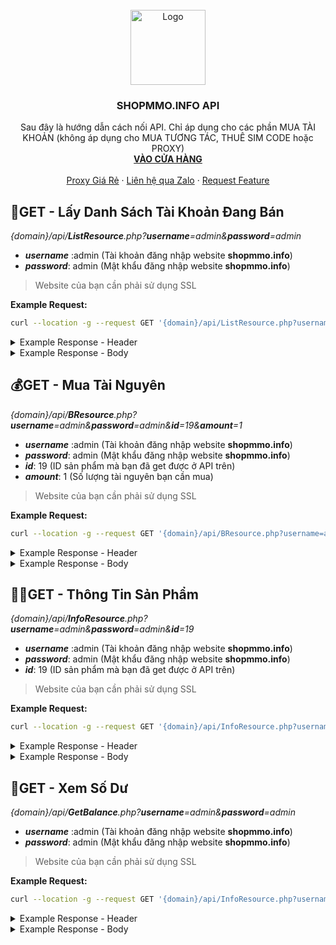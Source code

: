

<!-- PROJECT LOGO -->
<br />
<div align="center">
  <a href="https://github.com/othneildrew/Best-README-Template">
    <img src="https://i.ibb.co/t8HXXSf/fav-den.png" alt="Logo" width="120" height="120">
  </a>

  <h3 align="center">SHOPMMO.INFO API</h3>

  <p align="center">
Sau đây là hướng dẫn cách nối API. Chỉ áp dụng cho các phần MUA TÀI KHOẢN (không áp dụng cho MUA TƯƠNG TÁC, THUÊ SIM CODE hoặc PROXY)
    <br />
    <a href="https://shopmmo.info"><strong>VÀO CỬA HÀNG</strong></a>
    <br />
    <br />
    <a href="https://luxproxy.com">Proxy Giá Rẻ</a>
    ·
    <a href="https://zalo.me/0354459420/" target=_blank>Liên hệ qua Zalo</a>
    ·
    <a href="https://github.com/HideCM/SHOPMMO.INFO-API/issues">Request Feature</a>
  </p>
</div>

## 🛒GET - Lấy Danh Sách Tài Khoản Đang Bán

*{domain}/api/**ListResource**.php?**username**=admin&**password**=admin*

 - ***username*** :admin (Tài khoản đăng nhập website **shopmmo.info**)
 - ***password***: admin (Mật khẩu đăng nhập website **shopmmo.info**)

> Website của bạn cần phải sử dụng SSL

**Example Request:** 
```bash
curl --location -g --request GET '{domain}/api/ListResource.php?username=admin&password=admin'
```
<!-- TABLE OF CONTENTS -->
<details>
  <summary>Example Response - Header</summary>
  
```JSON
    {
      "status": "success",
      "categories": [
        {
          "id": "7",
          "name": "DANH SÁCH TÀI KHOẢN GMAIL",
          "image": "https://localhost/assets/storage/images/category_1NS5B048Q2FU.png",
          "accounts": [
            {
              "id": "8",
              "name": "GMAIL RANDOM TÊN TIẾNG ANH +AVATAR+POP3+IMAP+LIVE77H",
              "price": "500",
              "amount": 0,
              "country": "vn",
              "description": "test"
            }
          ]
        },
        {
          "id": "6",
          "name": "DANH SÁCH CLONE FACEBOOK",
          "image": "https://localhost/assets/storage/images/category_8GKUR69W7HJS.png",
          "accounts": [
            {
              "id": "19",
              "name": "Clone very phone",
              "price": "100",
              "amount": 138,
              "country": "vn",
              "description": ""
            },
            {
              "id": "20",
              "name": "Clone novery",
              "price": "100",
              "amount": 0,
              "country": "vn",
              "description": ""
            }
          ]
        },
        {
          "id": "4",
          "name": "DANH SÁCH VIA FACEBOOK",
          "image": "https://localhost/assets/storage/images/category_R36HMAODF14C.png",
          "accounts": [
            {
              "id": "11",
              "name": " Via Cổ Philipin Change Full XMDT",
              "price": "80000",
              "amount": 0,
              "country": "ph",
              "description": "Full backup"
            }
          ]
        },
        {
          "id": "9",
          "name": "TÀI KHOẢN TRAODOISUB.COM",
          "image": "https://localhost/assets/storage/images/category_DXMP3BA8W0RO.png",
          "accounts": [
            {
              "id": "15",
              "name": "Tài khoản TDS 1m xu",
              "price": "20000",
              "amount": 0,
              "country": "vn",
              "description": "Không cấu hình"
            }
          ]
        },
        {
          "id": "10",
          "name": "TÀI KHOẢN AZURE",
          "image": "https://localhost/assets/storage/images/category_SR4GYUE5WLQJ.png",
          "accounts": [
            {
              "id": "18",
              "name": "Tài khoản Azure 1000$",
              "price": "99999",
              "amount": 0,
              "country": "",
              "description": "Vui lòng nhập nội dung mô tả sản phẩm"
            }
          ]
        }
      ]
    }
```
</details>

<!-- TABLE OF CONTENTS -->
<details>
  <summary>Example Response - Body</summary>
  

```pmresponseheaders
Date: Fri, 20 Aug 2022 12:58:01 GMT
Server: Apache/2.4.48 (Unix) OpenSSL/1.1.1k PHP/7.3.29 mod_perl/2.0.11 Perl/v5.32.1
X-Powered-By: PHP/7.3.29
Set-Cookie: PHPSESSID=c65a5bd228364ca106caf3c25a780abb; path=/
Expires: Thu, 19 Nov 1981 08:52:00 GMT
Cache-Control: no-store, no-cache, must-revalidate
Pragma: no-cache
Content-Length: 3108
Keep-Alive: timeout=5, max=100
Connection: Keep-Alive
Content-Type: text/html; charset=UTF-8
```

</details>



## 💰GET - Mua Tài Nguyên

*{domain}/api/**BResource**.php?**username**=admin&**password**=admin&**id**=19&**amount**=1*

 - ***username*** :admin (Tài khoản đăng nhập website **shopmmo.info**)
 - ***password***: admin (Mật khẩu đăng nhập website **shopmmo.info**)
 - ***id***: 19 (ID sản phẩm mà bạn đã get được ở API trên)
- ***amount***: 1 (Số lượng tài nguyên bạn cần mua)

> Website của bạn cần phải sử dụng SSL

**Example Request:** 
```bash
curl --location -g --request GET '{domain}/api/BResource.php?username=admin&password=admin&id=19&amount=1'
```
<!-- TABLE OF CONTENTS -->
<details>
  <summary>Example Response - Header</summary>
  

```JSON
    {
      "status": "success",
      "msg": "Thanh toán đơn hàng thành công.",
      "data": {
        "trans_id": "D8TS1629417861",
        "category": "DANH SÁCH CLONE FACEBOOK",
        "name": "Clone very phone",
        "amount": "1",
        "time": 1629417861,
        "lists": [
          {
            "account": "100057821045983|@Khoi2020|c_user=100057821045983; xs=33:lDe8oEsO0mNZdw:2:1605533837:-1:-1; fr=1IEd2imTg4HcSLuHi.AWUnqsmFkVxrq4E2-V5WzMIULSg.BfsoCN.Ml.AAA.0.0.BfsoCN.AWUYILalGXE; datr=hoCyX2pM-zBCa5HT2c9VTCsU\r"
          }
        ]
      }
    }

```
</details>

<!-- TABLE OF CONTENTS -->
<details>
  <summary>Example Response - Body</summary>
  

```pmresponseheaders
Date: Fri, 20 Aug 2022 00:04:04 GMT
Server: Apache/2.4.48 (Unix) OpenSSL/1.1.1k PHP/7.3.29 mod_perl/2.0.11 Perl/v5.32.1
X-Powered-By: PHP/7.3.29
Expires: Thu, 19 Nov 1981 08:52:00 GMT
Cache-Control: no-store, no-cache, must-revalidate
Pragma: no-cache
Content-Length: 461
Keep-Alive: timeout=5, max=100
Connection: Keep-Alive
Content-Type: text/html; charset=UTF-8
```

</details>


## 💁‍♀️GET - Thông Tin Sản Phẩm

*{domain}/api/**InfoResource**.php?**username**=admin&**password**=admin&**id**=19*

 - ***username*** :admin (Tài khoản đăng nhập website **shopmmo.info**)
 - ***password***: admin (Mật khẩu đăng nhập website **shopmmo.info**)
 - ***id***: 19 (ID sản phẩm mà bạn đã get được ở API trên)

> Website của bạn cần phải sử dụng SSL

**Example Request:** 
```bash
curl --location -g --request GET '{domain}/api/InfoResource.php?username=admin&password=admin&id=19'
```
<!-- TABLE OF CONTENTS -->
<details>
  <summary>Example Response - Header</summary>
  

```JSON
{
  "status": "success",
  "msg": "Lấy thông tin sản phẩm thành công",
  "data": [
    {
      "id": "19",
      "name": "Clone very phone",
      "price": "100",
      "amount": 53,
      "country": "vn",
      "description": ""
    }
  ]
}

```
</details>

<!-- TABLE OF CONTENTS -->
<details>
  <summary>Example Response - Body</summary>
  

```pmresponseheaders
Date: Thu, 19 Aug 2022 23:21:59 GMT
Server: Apache/2.4.48 (Unix) OpenSSL/1.1.1k PHP/7.3.29 mod_perl/2.0.11 Perl/v5.32.1
X-Powered-By: PHP/7.3.29
Expires: Thu, 19 Nov 1981 08:52:00 GMT
Cache-Control: no-store, no-cache, must-revalidate
Pragma: no-cache
Content-Length: 197
Keep-Alive: timeout=5, max=100
Connection: Keep-Alive
Content-Type: text/html; charset=UTF-8
```

</details>


## 💸GET - Xem Số Dư

*{domain}/api/**GetBalance**.php?**username**=admin&**password**=admin*

 - ***username*** :admin (Tài khoản đăng nhập website **shopmmo.info**)
 - ***password***: admin (Mật khẩu đăng nhập website **shopmmo.info**)

> Website của bạn cần phải sử dụng SSL

**Example Request:** 
```bash
curl --location -g --request GET '{domain}/api/InfoResource.php?username=admin&password=admin&id=19'
```
<!-- TABLE OF CONTENTS -->
<details>
  <summary>Example Response - Header</summary>
  

```JSON
199.994.860đ
```
</details>

<!-- TABLE OF CONTENTS -->
<details>
  <summary>Example Response - Body</summary>
  

```pmresponseheaders
Date: Thu, 19 Aug 2022 23:21:59 GMT
Server: Apache/2.4.48 (Unix) OpenSSL/1.1.1k PHP/7.3.29 mod_perl/2.0.11 Perl/v5.32.1
X-Powered-By: PHP/7.3.29
Expires: Thu, 19 Nov 1981 08:52:00 GMT
Cache-Control: no-store, no-cache, must-revalidate
Pragma: no-cache
Content-Length: 197
Keep-Alive: timeout=5, max=100
Connection: Keep-Alive
Content-Type: text/html; charset=UTF-8
```
</details>
